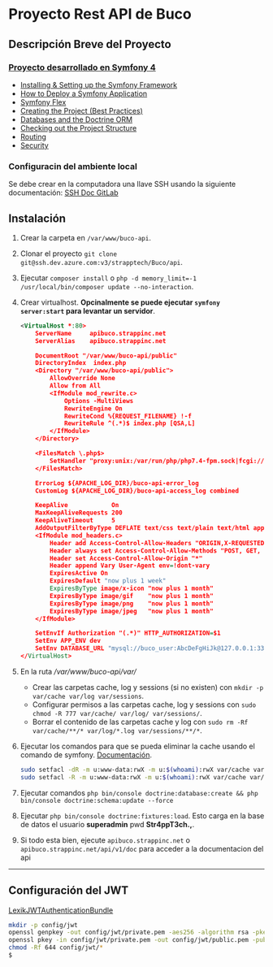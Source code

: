 # Proyecto Rest API de Buco

## Descripción Breve del Proyecto

### [Proyecto desarrollado en Symfony 4](https://symfony.com/doc/4)

- [Installing & Setting up the Symfony Framework](https://symfony.com/doc/current/setup.html)
- [How to Deploy a Symfony Application](https://symfony.com/doc/current/deployment.html)
- [Symfony Flex](https://symfony.com/doc/current/setup/flex.html)
- [Creating the Project (Best Practices)](https://symfony.com/doc/current/best_practices/index.html)
- [Databases and the Doctrine ORM](https://symfony.com/doc/current/doctrine.html)
- [Checking out the Project Structure](https://symfony.com/doc/current/page_creation.html#checking-out-the-project-structure)
- [Routing](https://symfony.com/doc/current/routing.html)
- [Security](https://symfony.com/doc/current/security.html)

### Configuracin del ambiente local

Se debe crear en la computadora una llave SSH usando la siguiente documentación: [SSH Doc GitLab](https://docs.gitlab.com/ce/ssh/README.html)

## Instalación

1. Crear la carpeta en `/var/www/buco-api`.
1. Clonar el proyecto `git clone git@ssh.dev.azure.com:v3/strapptech/Buco/api`.
1. Ejecutar `composer install` o `php -d memory_limit=-1 /usr/local/bin/composer update --no-interaction`.
1. Crear virtualhost. **Opcinalmente se puede ejecutar `symfony server:start` para levantar un servidor**.

    ```xml
    <VirtualHost *:80>
        ServerName     apibuco.strappinc.net
        ServerAlias    apibuco.strappinc.net

        DocumentRoot "/var/www/buco-api/public"
        DirectoryIndex  index.php
        <Directory "/var/www/buco-api/public">
            AllowOverride None
            Allow from All
            <IfModule mod_rewrite.c>
                Options -MultiViews
                RewriteEngine On
                RewriteCond %{REQUEST_FILENAME} !-f
                RewriteRule ^(.*)$ index.php [QSA,L]
            </IfModule>
        </Directory>

        <FilesMatch \.php$>
            SetHandler "proxy:unix:/var/run/php/php7.4-fpm.sock|fcgi://localhost/"
        </FilesMatch>

        ErrorLog ${APACHE_LOG_DIR}/buco-api-error_log
        CustomLog ${APACHE_LOG_DIR}/buco-api-access_log combined

        KeepAlive            On
        MaxKeepAliveRequests 200
        KeepAliveTimeout     5
        AddOutputFilterByType DEFLATE text/css text/plain text/html application/xhtml+xml text/xml application/xml
        <IfModule mod_headers.c>
            Header add Access-Control-Allow-Headers "ORIGIN,X-REQUESTED-WITH, CONTENT-TYPE"
            Header always set Access-Control-Allow-Methods "POST, GET, OPTIONS, PUT, DELETE, PATCH"
            Header set Access-Control-Allow-Origin "*"
            Header append Vary User-Agent env=!dont-vary
            ExpiresActive On
            ExpiresDefault "now plus 1 week"
            ExpiresByType image/x-icon "now plus 1 month"
            ExpiresByType image/gif    "now plus 1 month"
            ExpiresByType image/png    "now plus 1 month"
            ExpiresByType image/jpeg   "now plus 1 month"
        </IfModule>

        SetEnvIf Authorization "(.*)" HTTP_AUTHORIZATION=$1
        SetEnv APP_ENV dev
        SetEnv DATABASE_URL "mysql://buco_user:AbcDeFgHiJk@127.0.0.1:3306/buco_api"
    </VirtualHost>
    ```

1. En la ruta _/var/www/buco-api/var/_
    - Crear las carpetas cache, log y sessions (si no existen) con `mkdir -p var/cache var/log var/sessions`.
    - Configurar permisos a las carpetas cache, log y sessions con `sudo chmod -R 777 var/cache/ var/log/ var/sessions/`.
    - Borrar el contenido de las carpetas cache y log con `sudo rm -Rf var/cache/**/* var/log/*.log var/sessions/**/*`.
1. Ejecutar los comandos para que se pueda eliminar la cache usando el comando de symfony. [Documentación](https://symfony.com/doc/current/setup/file_permissions.html).

    ```bash
    sudo setfacl -dR -m u:www-data:rwX -m u:$(whoami):rwX var/cache var/log
    sudo setfacl -R -m u:www-data:rwX -m u:$(whoami):rwX var/cache var/log
    ```

1. Ejecutar comandos `php bin/console doctrine:database:create && php bin/console doctrine:schema:update --force`
1. Ejecutar `php bin/console doctrine:fixtures:load`. Esto carga en la base de datos el usuario **superadmin** pwd **Str4ppT3ch.,**.
1. Si todo esta bien, ejecute `apibuco.strappinc.net` o  `apibuco.strappinc.net/api/v1/doc` para acceder a la documentacion del api

---

## Configuración del JWT

[LexikJWTAuthenticationBundle](https://github.com/lexik/LexikJWTAuthenticationBundle/blob/master/Resources/doc/index.md#generate-the-ssh-keys)

```bash
mkdir -p config/jwt
openssl genpkey -out config/jwt/private.pem -aes256 -algorithm rsa -pkeyopt rsa_keygen_bits:4096
openssl pkey -in config/jwt/private.pem -out config/jwt/public.pem -pubout
chmod -Rf 644 config/jwt/*
$
```
